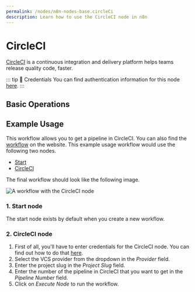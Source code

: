 ```yaml
---
permalink: /nodes/n8n-nodes-base.circleCi
description: Learn how to use the CircleCI node in n8n
---
```


# CircleCI

[CircleCI](https://circleci.com/) is a continuous integration and delivery platform helps teams release quality code, faster.

::: tip 🔑 Credentials
You can find authentication information for this node [here](../../../credentials/CircleCI/README.md).
:::

## Basic Operations

<Resource node="n8n-nodes-base.circleCi" />

## Example Usage

This workflow allows you to get a pipeline in CircleCI. You can also find the [workflow](https://n8n.io/workflows/454) on the website. This example usage workflow would use the following two nodes.
- [Start](../../core-nodes/Start/README.md)
- [CircleCI]()

The final workflow should look like the following image.

![A workflow with the CircleCI node](REDACTED)

### 1. Start node

The start node exists by default when you create a new workflow.

### 2. CircleCI node

1. First of all, you'll have to enter credentials for the CircleCI node. You can find out how to do that [here](../../../credentials/CircleCI/README.md).
2. Select the VCS provider from the dropdown in the *Provider* field.
3. Enter the project slug in the *Project Slug* field.
4. Enter the number of the pipeline in CircleCI that you want to get in the *Pipeline Number* field.
5. Click on *Execute Node* to run the workflow.
